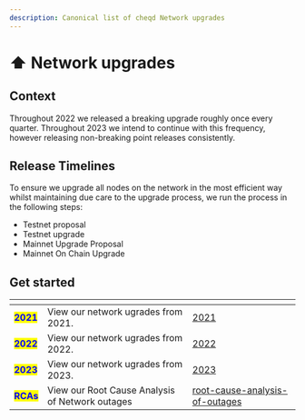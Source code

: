 ```yaml
---
description: Canonical list of cheqd Network upgrades
---
```


# ⬆ Network upgrades

## Context

Throughout 2022 we released a breaking upgrade roughly once every quarter. Throughout 2023 we intend to continue with this frequency, however releasing non-breaking point releases consistently.

## Release Timelines

To ensure we upgrade all nodes on the network in the most efficient way whilst maintaining due care to the upgrade process, we run the process in the following steps:

* Testnet proposal
* Testnet upgrade
* Mainnet Upgrade Proposal
* Mainnet On Chain Upgrade

## Get started

<table data-view="cards"><thead><tr><th></th><th></th><th data-hidden data-card-target data-type="content-ref"></th></tr></thead><tbody><tr><td><mark style="color:blue;"><strong>2021</strong></mark></td><td>View our network ugrades from 2021.</td><td><a href="2021/">2021</a></td></tr><tr><td><mark style="color:blue;"><strong>2022</strong></mark></td><td>View our network ugrades from 2022.</td><td><a href="2022/">2022</a></td></tr><tr><td><mark style="color:blue;"><strong>2023</strong></mark></td><td>View our network ugrades from 2023.</td><td><a href="2023/">2023</a></td></tr><tr><td><mark style="color:blue;"><strong>RCAs</strong></mark></td><td>View our Root Cause Analysis of Network outages</td><td><a href="root-cause-analysis-of-outages/">root-cause-analysis-of-outages</a></td></tr></tbody></table>
